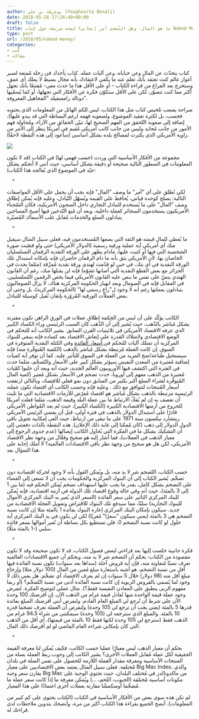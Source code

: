 ```yaml
---
author: يوغرطة بن علي (Youghourta Benali)
date: 2018-05-26 17:24:49+00:00
draft: false
title: ما هو المال، وهل التّضخم أمر إيجابي؟ لمحة سريعة حول كتاب Naked Money
type: post
url: /2018/05/naked-money/
categories:
- كُتب
- مقالات
---
```


كتاب يتحدّث عن المال وعن خباياه، وعن آليات عمله. كتاب يأخذك في رحلة مُمتعة لسبر أغوار عالم كنت تعتقد بأنك تعلم عنه ما يكفي لاعتقادك بأنه مجال بسيط لا يملك أي عمق، وستخرج بعد الفراغ من قراءة الكتاب – أو على الأقل هذا ما حدث معي- مُقتنعًا بأنك تجهل أكثر مما كنت تتصوّر، لكن على الأقل ستكوّن فكرة عن الأفكار التي تجهلها، أو كما يُسمّيها دونالد رامسفيلد "المجاهيل المعروفة".




صراحة يصعب تلخيص كتاب مثل هذا الكتاب، ليس للكم الهائل من المعلومات الذي يحتويه فحسب، بل لكثرة تعقيد الموضوع، ولصعوبة فهمه (رغم البساطة التي قد يبدو عليها)، إضافة إلى صعوبة التّحقق من الفهم الصحيح لها، تبيّن الحقائق من الآراء، ومُحاولة فهم الأمور من جانب مُحايد وليس من جانب كاتب أمريكي مُقيم في أمريكا ينظر إلى الأمر من زاوية الأمريكي الذي يكترث لمصالح بلده بشكل أساسي (سأعود إلى هذه النقطة لاحقًا).




[![](https://www.it-scoop.com/wp-content/uploads/2018/05/naked-money.jpg)
](https://www.it-scoop.com/2018/05/naked-money/nakedmoney-indd/)




مجموعة من الأفكار الأساسية التي وردت (حسب فهمي لها) في الكتاب (قد لا تكون المعلومات في السطور التالية صحيحة أو دقيقة بشكل أساسي، حيث أنني لا أتحكم بشكل جيّد في الموضوع الذي يُعالجه هذا الكتاب):






 	  * 


لكي نُطلق على أي "أمر" ما وصف "المال" فإنه يجب أن يحمل على الأقل المواصفات التالية: يصلح كوحدة قياس، يُحافظ على القيمة ويُسهّل التّبادل، وعليه فإنه يُمكن إطلاق وصف "المال" على ما يُستخدم للتبادل التجاري داخل السجون الأمريكية، فكان السّجناء الأمريكيون يستخدمون السجائر كعملة داخلية، وبعد أن مُنع التّدخين فيها أصبح المساجين يتبادلون السلع والخدمات مُقابل علب الأسماك المُصبّرة



 	  * 


ما يُعطي للمال قيمته هو الثقة التي يضعها المُستخدمون فيه، فعلى سبيل المثال سيقبل منك أي أمريكي أية عملية ورقية رسمية (الدولار الأمريكي) حتى ولو قصّيت صورة الشخصية التي فيها أو كتبت عليها، مادام يظهر على الورقة النقدية الرقمان التسلسليان الخاصان بها، لأن الأمريكي يثق بأنه ما دام الرقمان حاضران فإنه بإمكانه استبدال تلك الورقة النقدية في أي بنك، في حين لو قدّمت لهندي ورقة نقدية مُمزّقة (مثلما يحدث في الجزائر مع بعض القطع النقدية التي أصابها تشوّه) فإنه لن يقبلها منك، رغم أن القانون الهندي ينصّ على نفس ما ينص عليه القانون الأمريكي فيما يخص الرقمين التّسلسليين.
في المقابل فإنه في الصومال وبعد انهيار الحكومة المركزية هناك، لا يزال الصوماليون يتبادلون بعملتها رغم أنه لا وجود ل"راعٍ رسمي لها" (الحكومة المركزية)، بل وحتى أن بعض العملات الورقية المُزوّرة بإتقان تُقبل كوسيلة للتبادل.



 	  * 


الكاتب يؤكّد على أن ليس من الحِكمة إطلاق عملات في الورق الراهن تكون مقترنة بشكل مُباشر بالذّهب، حيث يُشير إلى أن الذّهب كان السبب الرئيسي وراء الكساد الكبير الذي عرفه الاقتصاد الأمريكي في ثلاثينيات القرن السابق. يشير الكاتب أنه للتحكم في الوضع الاقتصادي ولامتلاك القدرة على إنعاش الاقتصاد بعد كساده فإنه ينبغي للبنوك المركزية أن تمتلك آليات للتحكم في[ أسعار الفائدة](https://ar.wikipedia.org/wiki/%D8%B3%D8%B9%D8%B1_%D8%A7%D9%84%D9%81%D8%A7%D8%A6%D8%AF%D8%A9) وفي الكتلة النقدية المتوفرة في السوق. إن كانت العملة مُرتبطة بشكل مُباشر بالذهب (الكمية المُتوفّرة منه) فإنه سيستحيل طباعة/ضخ المزيد من العملة في السوق للتأثير عليه. كما أن توفر أية كميات إضافية مُعتبرة من المعدن النفيس سيؤثر بشكل كبير على الأسعار والتّضخّم، مثلما حدث في الفترة التي اكتشف فيها الأوروبيون العالم الجديد، حيث أنه وبعد أن جلبوا كمّيات مُعتبرة من الذهب معهم إلى أوروبا، حدث تضخم في الأسعار بشكل مُعتبر (كمية المال المُتوفّرة لشراء السلع أكبر بكثير من السابق دون نمو فعلي للاقتصاد، وبالتالي ارتفعت أسعار المُنتجات لتتوافق مع ذلك . وعليه فإنه وحسب الكاتب أي اقتصاد تكون عملته الرئيسية مرتبطة بالذهب بشكل مُباشر هو اقتصاد مُعرّض للأزمات الاقتصادية التي ما تلبث أن تعصف به إن لم يُفكّ الارتباط ما بين عملة البلد وقيمة الذهب، مثلما فعلت أمريكا للخروج من أزمتها الاقتصادية الكبيرة (الكساد الكبير)، حيث لم يعد المُواطن الأمريكي قادرًا على استبدال الدولار بالذهب في فترة أولى، قبل أن يقضي الرئيس الأمريكي ريتشارد نيكسون سنة 1971 على ما تبقى من ارتباط، حيث ألغى إمكانية تحويل باقي الدول الدولار إلى ذهب (كان مُمكنا إلى غاية ذلك الإعلان). هذه النقطة بالذات دفعتني إلى أن التشكيك بشكل ما في الفكرة التي يُحاول الكاتب إيصالها (عدم جدوى الرجوع إلى معيار الذهب في العملات)، فما أشار إليه هو صحيح وفعّال من وجهة نظر الاقتصاد الأمريكي، لكن هل هو صحيح من وجهة نظر باقي الاقتصادات العالمية؟ لا أملك إجابة على هذا السؤال بعد.



 	  * 


حسب الكتاب، التّضخم شر لا بد منه، بل ويُمكن القول بأنه لا وجود لحركة اقتصادية دون تضخّم. يُشير الكتاب إلى أن البنوك المركزية والحكومات يجب أن لا تسعى إلى القضاء على التضخم بشكل كامل، بقدر ما يجب عليها استهداف تضخم يُمكن التحكم فيه (ما بين 1 إلى 3 بالمئة)، حيث أنه وفي حالة وقوع اقتصاد تلك الدولة في أزمة اقتصادية، فإنه يُمكن للبنك المركزي التأثير على سعر الفائدة (السعر الذي يُعير به البنك المركزي الأموال للبنوك التجارية) سلبًا، مما سيدفع تلك البنوك للاقتراض وتمويل العجلة الاقتصادية من جديد. سيكون بإمكان البنك المركزي إعارة البنوك بفائدة 1 بالمئة مثلا إن كانت نسبة التضخم هي 3 بالمئة (يعني سيكون "سعرًا" مُغريًا) لكن لن يكون في يد البنك المركزي أية حلول لو كانت نسبة التضخم 0، فلن تستطيع بكل بساطة أن تُعير أموالها بسعر فائدة سلبي (-1 بالمئة مثلًا).



 	  * 


فكرة جانبية خلصت إليها بعد قراءتي لبعض فصول الكتاب، قد لا تكون صحيحة وقد لا تكون مقصودة من الكتاب: بحكم أن التضخم شر لا بد منه، وبحكم أن جميع الاقتصادات العالمية تعرف نسبًا مُتفاوتة منه، فإن أية قروض آجلة (سداها بعد سنوات) تكون نسبة الفائدة فيها أقل من نسبة التضخم، هو أشبه باستعارة مبلغ مُعين من المال (100 دولار مثلا) وإرجاع مبلغ أقل منه (98 دولار) خلال 5 سنوات إن لم يعرف الاقتصاد أي تضخّم. هل يعني ذلك لا وجود لما يُسمى بالقروض الربوية إن كانت نسبة الفائدة أدنى من نسبة التّضخّم؟ (أو ربما مفهوم الربى ينطبق على المعادن النفيسة فقط؟).
مثال عملي لتوضيح الفكرة. لنفرض وجود عملة قيمة الواحدة منها تُعادل قيمة غرام من الذهب الآن. إن أقرضتك 100 وحدة الآن على شرط أن تُرجع لي المبلغ العام القادم، ولنفرض أنني أقرضتك المبلغ بفائدة قدرها 5 بالمئة (يعني يجب أن ترجع لي 105 وحدة) ولنفرض أن العملة تعرف تضخما قدره 10 بالمئة. والمبلغ الذي سترجعه لي (105 وحدة) سيمكنني من شراء 94.5 غرام من الذهب فقط (سترجع لي 105 وحدة لكنها فقط 10 بالمئة من قيمتها)، أي أقل من الذهب التي كان بإمكاني شراءه العام الماضي لو لم أقرضك ذلك المال.



 	  * 


بحكم أن معيار الذهب ليس معيارًا عمليا حسب الكاتب، فكيف يُمكن لنا معرفة القيمة الحقيقية لكل عملة مُقابل العملات الأخرى؟ يشير الكاتب إلى وجوب ربط العملة بسلة من المنتجات الأساسية ومعرفة مقدار العملة اللازمة للحصول على نفس السلة في بلدان مُختلفة. فعلى سبيل المثال يعتمد بعض الاقتصاديين على معيار Big Mac Index، والذي يقارن سعر وجبة Big Mac من ماكدونالدز في مُختلف البلدان، حيث تحتوي الوجبة على مكونات أساسية مُختلفة (الحبوب، اللحم، …) ويُمكن معرفة ما إذا كانت سعر عملة ما مُضخّما أومنكمشًا مقارنة بعملات أخرى اعتمادًا على هذا المعيار.






لم تكن هذه سوى بعض من الأفكار الأساسية في الكتاب (الكتاب يحتوي على كم كبير من المعلومات). أنصح الجميع بقراءة هذا الكتاب أكثر من مرة، وأنصحك بتدوين ملاحظات لدى قراءتك له.
